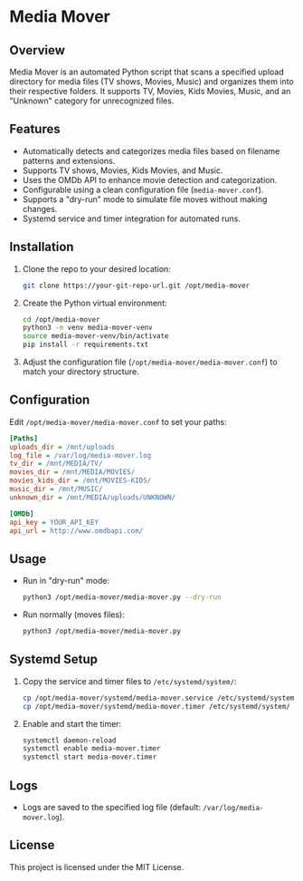 # Media Mover

## Overview
Media Mover is an automated Python script that scans a specified upload directory for media files (TV shows, Movies, Music) and organizes them into their respective folders. It supports TV, Movies, Kids Movies, Music, and an "Unknown" category for unrecognized files.

## Features
- Automatically detects and categorizes media files based on filename patterns and extensions.
- Supports TV shows, Movies, Kids Movies, and Music.
- Uses the OMDb API to enhance movie detection and categorization.
- Configurable using a clean configuration file (`media-mover.conf`).
- Supports a "dry-run" mode to simulate file moves without making changes.
- Systemd service and timer integration for automated runs.

## Installation
1. Clone the repo to your desired location:
   ```bash
   git clone https://your-git-repo-url.git /opt/media-mover
   ```
2. Create the Python virtual environment:
   ```bash
   cd /opt/media-mover
   python3 -m venv media-mover-venv
   source media-mover-venv/bin/activate
   pip install -r requirements.txt
   ```
3. Adjust the configuration file (`/opt/media-mover/media-mover.conf`) to match your directory structure.

## Configuration
Edit `/opt/media-mover/media-mover.conf` to set your paths:
```ini
[Paths]
uploads_dir = /mnt/uploads
log_file = /var/log/media-mover.log
tv_dir = /mnt/MEDIA/TV/
movies_dir = /mnt/MEDIA/MOVIES/
movies_kids_dir = /mnt/MOVIES-KIDS/
music_dir = /mnt/MUSIC/
unknown_dir = /mnt/MEDIA/uploads/UNKNOWN/

[OMDb]
api_key = YOUR_API_KEY
api_url = http://www.omdbapi.com/
```

## Usage
- Run in "dry-run" mode:
  ```bash
  python3 /opt/media-mover/media-mover.py --dry-run
  ```
- Run normally (moves files):
  ```bash
  python3 /opt/media-mover/media-mover.py
  ```

## Systemd Setup
1. Copy the service and timer files to `/etc/systemd/system/`:
   ```bash
   cp /opt/media-mover/systemd/media-mover.service /etc/systemd/system/
   cp /opt/media-mover/systemd/media-mover.timer /etc/systemd/system/
   ```
2. Enable and start the timer:
   ```bash
   systemctl daemon-reload
   systemctl enable media-mover.timer
   systemctl start media-mover.timer
   ```

## Logs
- Logs are saved to the specified log file (default: `/var/log/media-mover.log`).

## License
This project is licensed under the MIT License.

